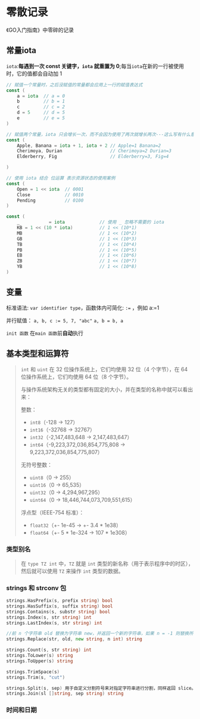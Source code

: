 # 零散记录

《GO入门指南》中零碎的记录

## 常量iota

`iota`:**每遇到一次 const 关键字，`iota` 就重置为 0**;每当`iota`在新的一行被使用时，它的值都会自动加 1

```go
// 赋值一个常量时，之后没赋值的常量都会应用上一行的赋值表达式
const (
	a = iota  // a = 0
	b         // b = 1
	c         // c = 2
	d = 5     // d = 5   
	e         // e = 5
)

// 赋值两个常量，iota 只会增长一次，而不会因为使用了两次就增长两次---这么写有什么意义???
const (
	Apple, Banana = iota + 1, iota + 2 // Apple=1 Banana=2
	Cherimoya, Durian                  // Cherimoya=2 Durian=3
	Elderberry, Fig                    // Elderberry=3, Fig=4

)

// 使用 iota 结合 位运算 表示资源状态的使用案例
const (
	Open = 1 << iota  // 0001
	Close             // 0010
	Pending           // 0100
)

const (
	_           = iota             // 使用 _ 忽略不需要的 iota
	KB = 1 << (10 * iota)          // 1 << (10*1)
	MB                             // 1 << (10*2)
	GB                             // 1 << (10*3)
	TB                             // 1 << (10*4)
	PB                             // 1 << (10*5)
	EB                             // 1 << (10*6)
	ZB                             // 1 << (10*7)
	YB                             // 1 << (10*8)
)
```

## 变量

标准语法: `var identifier type`，函数体内可简化: `:=` ，例如 a:=1

并行赋值： `a, b, c := 5, 7, "abc"` `a, b = b, a`

`init 函数` 在`main 函数`前**自动**执行

## 基本类型和运算符

> `int` 和 `uint` 在 32 位操作系统上，它们均使用 32 位（4 个字节），在 64 位操作系统上，它们均使用 64 位（8 个字节）。
>
> 与操作系统架构无关的类型都有固定的大小，并在类型的名称中就可以看出来：
>
> 整数：
>
> + `int8`（-128 -> 127）
> + `int16`（-32768 -> 32767）
> + `int32`（-2,147,483,648 -> 2,147,483,647）
> + `int64`（-9,223,372,036,854,775,808 -> 9,223,372,036,854,775,807）
>
> 无符号整数：
>
> + `uint8`（0 -> 255）
> + `uint16`（0 -> 65,535）
> + `uint32`（0 -> 4,294,967,295）
> + `uint64`（0 -> 18,446,744,073,709,551,615）
>
> 浮点型（IEEE-754 标准）：
>
> + `float32`（+- 1e-45 -> +- 3.4 * 1e38）
> + `float64`（+- 5 * 1e-324 -> 107 * 1e308）

### 类型别名

> 在 `type TZ int` 中，`TZ` 就是 `int` 类型的新名称（用于表示程序中的时区），然后就可以使用 `TZ` 来操作 `int` 类型的数据。

### strings 和 strconv 包

```go
strings.HasPrefix(s, prefix string) bool
strings.HasSuffix(s, suffix string) bool
strings.Contains(s, substr string) bool
strings.Index(s, str string) int
strings.LastIndex(s, str string) int

//前 n 个字符串 old 替换为字符串 new，并返回一个新的字符串，如果 n = -1 则替换所有字符串 
strings.Replace(str, old, new string, n int) string	

strings.Count(s, str string) int
strings.ToLower(s) string
strings.ToUpper(s) string

strings.TrimSpace(s)
strings.Trim(s, "cut") 

strings.Split(s, sep) 用于自定义分割符号来对指定字符串进行分割，同样返回 slice。
strings.Join(sl []string, sep string) string
```

### 时间和日期

